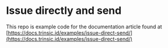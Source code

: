 # Issue directly and send

This repo is example code for the documentation article found at [https://docs.trinsic.id/examples/issue-direct-send/](https://docs.trinsic.id/examples/issue-direct-send/)